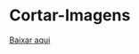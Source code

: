 # Cortar-Imagens
[Baixar aqui](https://github.com/OneDefauter/Cortar-Imagens/releases/download/exe/app.exe)
